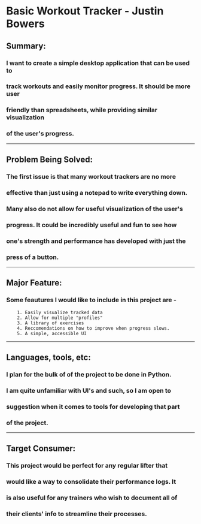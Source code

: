 # Basic Workout Tracker - Justin Bowers

## Summary: 
###     I want to create a simple desktop application that can be used to
###     track workouts and easily monitor progress. It should be more user
###     friendly than spreadsheets, while providing similar visualization
###     of the user's progress.

---------------

## Problem Being Solved:
###     The first issue is that many workout trackers are no more 
###     effective than just using a notepad to write everything down.
###     Many also do not allow for useful visualization of the user's
###     progress. It could be incredibly useful and fun to see how
###     one's strength and performance has developed with just the 
###     press of a button.

----------------

## Major Feature:
### Some feautures I would like to include in this project are -
        1. Easily visualize tracked data
        2. Allow for multiple "profiles"
        3. A library of exercises
        4. Reccomendations on how to improve when progress slows.
        5. A simple, accessible UI

------------------

## Languages, tools, etc:
###     I plan for the bulk of of the project to be done in Python.
###     I am quite unfamiliar with UI's and such, so I am open to
###     suggestion when it comes to tools for developing that part
###     of the project.

------------------

## Target Consumer:
###     This project would be perfect for any regular lifter that
###     would like a way to consolidate their performance logs. It
###     is also useful for any trainers who wish to document all of
###     their clients' info to streamline their processes.